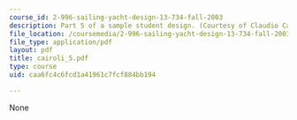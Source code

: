```yaml
---
course_id: 2-996-sailing-yacht-design-13-734-fall-2003
description: Part 5 of a sample student design. (Courtesy of Claudio Cairoli.)
file_location: /coursemedia/2-996-sailing-yacht-design-13-734-fall-2003/caa6fc4c6fcd1a41961c7fcf884bb194_cairoli_5.pdf
file_type: application/pdf
layout: pdf
title: cairoli_5.pdf
type: course
uid: caa6fc4c6fcd1a41961c7fcf884bb194

---
```

None